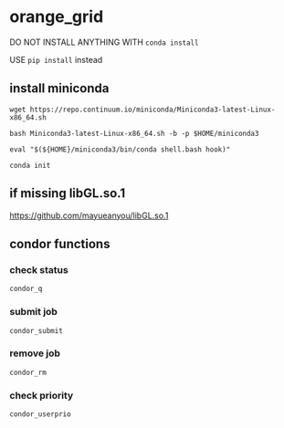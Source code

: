 # orange_grid

DO NOT INSTALL ANYTHING WITH   `conda install`

USE `pip install` instead

## install miniconda

`wget https://repo.continuum.io/miniconda/Miniconda3-latest-Linux-x86_64.sh`

`bash Miniconda3-latest-Linux-x86_64.sh -b -p $HOME/miniconda3`

`eval "$(${HOME}/miniconda3/bin/conda shell.bash hook)"`

`conda init`

## if missing libGL.so.1

https://github.com/mayueanyou/libGL.so.1 

## condor functions

### check status

`condor_q`

### submit job

`condor_submit`

### remove job

`condor_rm`

### check priority 

`condor_userprio`
